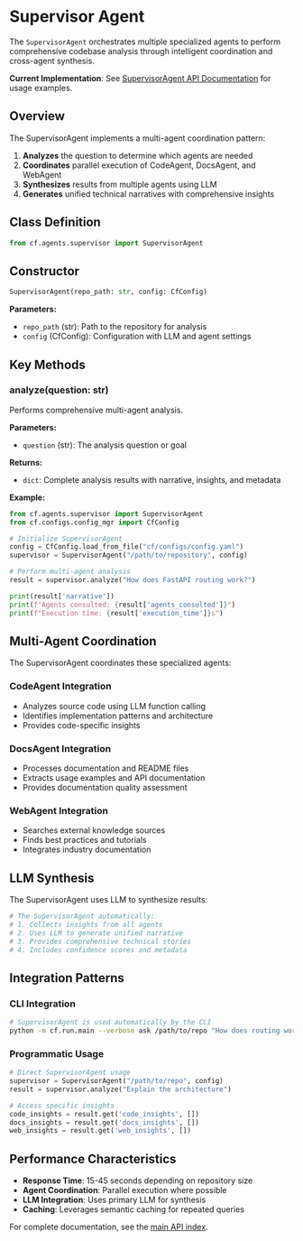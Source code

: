 # Supervisor Agent

The `SupervisorAgent` orchestrates multiple specialized agents to perform comprehensive codebase analysis through intelligent coordination and cross-agent synthesis.

**Current Implementation**: See [SupervisorAgent API Documentation](index.md#multi-agent-analysis) for usage examples.

## Overview

The SupervisorAgent implements a multi-agent coordination pattern:

1. **Analyzes** the question to determine which agents are needed
2. **Coordinates** parallel execution of CodeAgent, DocsAgent, and WebAgent
3. **Synthesizes** results from multiple agents using LLM
4. **Generates** unified technical narratives with comprehensive insights

## Class Definition

```python
from cf.agents.supervisor import SupervisorAgent
```

## Constructor

```python
SupervisorAgent(repo_path: str, config: CfConfig)
```

**Parameters:**
- `repo_path` (str): Path to the repository for analysis
- `config` (CfConfig): Configuration with LLM and agent settings

## Key Methods

### analyze(question: str)

Performs comprehensive multi-agent analysis.

**Parameters:**
- `question` (str): The analysis question or goal

**Returns:**
- `dict`: Complete analysis results with narrative, insights, and metadata

**Example:**
```python
from cf.agents.supervisor import SupervisorAgent
from cf.configs.config_mgr import CfConfig

# Initialize SupervisorAgent
config = CfConfig.load_from_file("cf/configs/config.yaml")
supervisor = SupervisorAgent("/path/to/repository", config)

# Perform multi-agent analysis
result = supervisor.analyze("How does FastAPI routing work?")

print(result['narrative'])
print(f"Agents consulted: {result['agents_consulted']}")
print(f"Execution time: {result['execution_time']}s")
```

## Multi-Agent Coordination

The SupervisorAgent coordinates these specialized agents:

### CodeAgent Integration
- Analyzes source code using LLM function calling
- Identifies implementation patterns and architecture
- Provides code-specific insights

### DocsAgent Integration  
- Processes documentation and README files
- Extracts usage examples and API documentation
- Provides documentation quality assessment

### WebAgent Integration
- Searches external knowledge sources
- Finds best practices and tutorials
- Integrates industry documentation

## LLM Synthesis

The SupervisorAgent uses LLM to synthesize results:

```python
# The SupervisorAgent automatically:
# 1. Collects insights from all agents
# 2. Uses LLM to generate unified narrative
# 3. Provides comprehensive technical stories
# 4. Includes confidence scores and metadata
```

## Integration Patterns

### CLI Integration
```bash
# SupervisorAgent is used automatically by the CLI
python -m cf.run.main --verbose ask /path/to/repo "How does routing work?"
```

### Programmatic Usage
```python
# Direct SupervisorAgent usage
supervisor = SupervisorAgent("/path/to/repo", config)
result = supervisor.analyze("Explain the architecture")

# Access specific insights
code_insights = result.get('code_insights', [])
docs_insights = result.get('docs_insights', [])
web_insights = result.get('web_insights', [])
```

## Performance Characteristics

- **Response Time**: 15-45 seconds depending on repository size
- **Agent Coordination**: Parallel execution where possible  
- **LLM Integration**: Uses primary LLM for synthesis
- **Caching**: Leverages semantic caching for repeated queries

For complete documentation, see the [main API index](index.md).